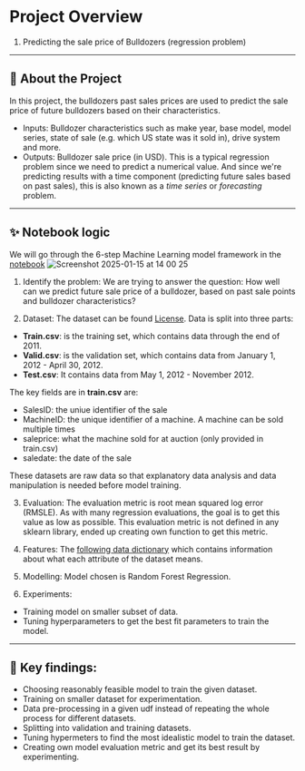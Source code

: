 # Project Overview
1. Predicting the sale price of Bulldozers  (regression problem)
---

## 📝 About the Project  
In this project, the bulldozers past sales prices are used to predict the sale price of future bulldozers based on their characteristics.
- Inputs: Bulldozer characteristics such as make year, base model, model series, state of sale (e.g. which US state was it sold in), drive system and more.
- Outputs: Bulldozer sale price (in USD).
This is a typical regression problem since we need to predict a numerical value. And since we're predicting results with a time component (predicting future sales based on past sales), this is also known as a *time series* or *forecasting* problem.
---

## ✨ Notebook logic
We will go through the 6-step Machine Learning model framework in the [notebook](https://github.com/emmanguyen102/Machine-Learning-portfolio/blob/main/regression/Random_forest_regression_problem.ipynb)
![Screenshot 2025-01-15 at 14 00 25](https://github.com/user-attachments/assets/e506b7d9-162b-4265-aecb-6efa040ab20d)

1. Identify the problem:
We are trying to answer the question: How well can we predict future sale price of a bulldozer, based on past sale points and bulldozer characteristics?

2. Dataset: The dataset can be found [License]([#license](https://www.kaggle.com/c/bluebook-for-bulldozers/data)). Data is split into three parts:

- **Train.csv**: is the training set, which contains data through the end of 2011.
- **Valid.csv**: is the validation set, which contains data from January 1, 2012 - April 30, 2012.
- **Test.csv**: It contains data from May 1, 2012 - November 2012.

The key fields are in **train.csv** are:

- SalesID: the uniue identifier of the sale
- MachineID: the unique identifier of a machine.  A machine can be sold multiple times
- saleprice: what the machine sold for at auction (only provided in train.csv)
- saledate: the date of the sale

These datasets are raw data so that explanatory data analysis and data manipulation is needed before model training.

3. Evaluation:
The evaluation metric is root mean squared log error (RMSLE). As with many regression evaluations, the goal is to get this value as low as possible. This evaluation metric is not defined in any sklearn library, ended up creating own function to get this metric. 

4. Features:
The [following data dictionary](https://docs.google.com/spreadsheets/d/18ly-bLR8sbDJLITkWG7ozKm8l3RyieQ2Fpgix-beSYI/edit?gid=1021421956#gid=1021421956) which contains information about what each attribute of the dataset means.

6. Modelling:
Model chosen is Random Forest Regression. 

8. Experiments:
- Training model on smaller subset of data.
- Tuning hyperparameters to get the best fit parameters to train the model. 

---

## 🚀 Key findings:
- Choosing reasonably feasible model to train the given dataset.
- Training on smaller dataset for experimentation.
- Data pre-processing in a given udf instead of repeating the whole process for different datasets.
- Splitting into validation and training datasets.
- Tuning hypermeters to find the most idealistic model to train the dataset.
- Creating own model evaluation metric and get its best result by experimenting.




